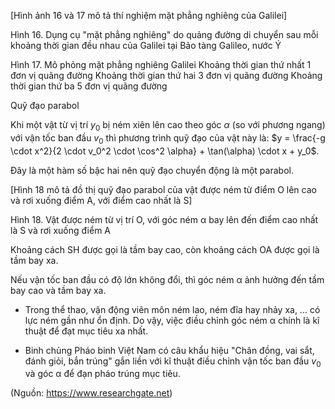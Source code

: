 [Hình ảnh 16 và 17 mô tả thí nghiệm mặt phẳng nghiêng của Galilei]

Hình 16. Dụng cụ "mặt phẳng nghiêng" do quảng đường di chuyển sau mỗi khoảng thời gian đều nhau của Galilei tại Bảo tàng Galileo, nước Ý

Hình 17. Mô phỏng mặt phẳng nghiêng Galilei
Khoảng thời gian thứ nhất 1 đơn vị quãng đường
Khoảng thời gian thứ hai 3 đơn vị quãng đường
Khoảng thời gian thứ ba 5 đơn vị quãng đường

Quỹ đạo parabol

Khi một vật từ vị trí $y_0$ bị ném xiên lên cao theo góc $\alpha$ (so với phương ngang) với vận tốc ban đầu $v_0$ thì phương trình quỹ đạo của vật này là: $y = \frac{-g \cdot x^2}{2 \cdot v_0^2 \cdot \cos^2 \alpha} + \tan(\alpha) \cdot x + y_0$.

Đây là một hàm số bậc hai nên quỹ đạo chuyển động là một parabol.

[Hình 18 mô tả đồ thị quỹ đạo parabol của vật được ném từ điểm O lên cao và rơi xuống điểm A, với điểm cao nhất là S]

Hình 18. Vật được ném từ vị trí O, với góc ném α bay lên đến điểm cao nhất là S và rơi xuống điểm A

Khoảng cách SH được gọi là tầm bay cao, còn khoảng cách OA được gọi là tầm bay xa.

Nếu vận tốc ban đầu có độ lớn không đổi, thì góc ném α ảnh hưởng đến tầm bay cao và tầm bay xa.

- Trong thể thao, vận động viên môn ném lao, ném đĩa hay nhảy xa, ... có lực ném gần như ổn định. Do vậy, việc điều chỉnh góc ném α chính là kĩ thuật để đạt mục tiêu xa nhất.

- Binh chủng Pháo binh Việt Nam có câu khẩu hiệu "Chân đồng, vai sắt, đánh giỏi, bắn trúng" gắn liền với kĩ thuật điều chỉnh vận tốc ban đầu $v_0$ và góc α để đạn pháo trúng mục tiêu.

(Nguồn: https://www.researchgate.net)